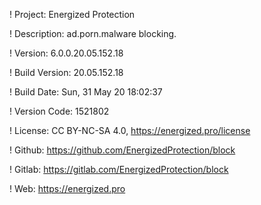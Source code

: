 ! Project: Energized Protection

! Description: ad.porn.malware blocking.

! Version: 6.0.0.20.05.152.18

! Build Version: 20.05.152.18

! Build Date: Sun, 31 May 20 18:02:37

! Version Code: 1521802

! License: CC BY-NC-SA 4.0, https://energized.pro/license

! Github: https://github.com/EnergizedProtection/block

! Gitlab: https://gitlab.com/EnergizedProtection/block


! Web: https://energized.pro
